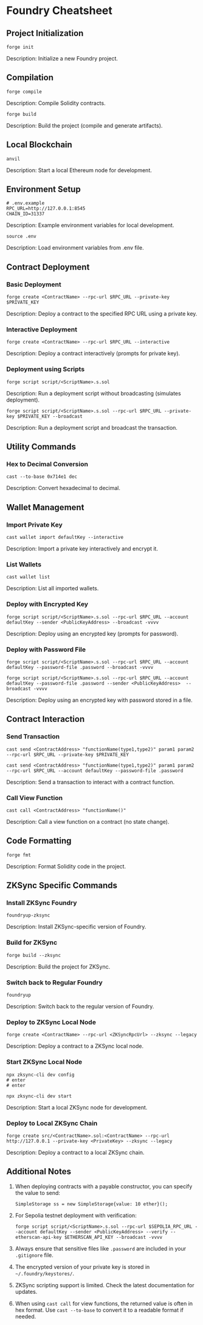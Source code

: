 # Foundry Cheatsheet

## Project Initialization

```shell
forge init
```

Description: Initialize a new Foundry project.

## Compilation

```shell
forge compile
```

Description: Compile Solidity contracts.

```shell
forge build
```

Description: Build the project (compile and generate artifacts).

## Local Blockchain

```shell
anvil
```

Description: Start a local Ethereum node for development.

## Environment Setup

```env
# .env.example
RPC_URL=http://127.0.0.1:8545
CHAIN_ID=31337
```

Description: Example environment variables for local development.

```shell
source .env
```

Description: Load environment variables from .env file.

## Contract Deployment

### Basic Deployment

```shell
forge create <ContractName> --rpc-url $RPC_URL --private-key $PRIVATE_KEY
```

Description: Deploy a contract to the specified RPC URL using a private key.

### Interactive Deployment

```shell
forge create <ContractName> --rpc-url $RPC_URL --interactive
```

Description: Deploy a contract interactively (prompts for private key).

### Deployment using Scripts

```shell
forge script script/<ScriptName>.s.sol
```

Description: Run a deployment script without broadcasting (simulates deployment).

```shell
forge script script/<ScriptName>.s.sol --rpc-url $RPC_URL --private-key $PRIVATE_KEY --broadcast
```

Description: Run a deployment script and broadcast the transaction.

## Utility Commands

### Hex to Decimal Conversion

```shell
cast --to-base 0x714e1 dec
```

Description: Convert hexadecimal to decimal.

## Wallet Management

### Import Private Key

```shell
cast wallet import defaultKey --interactive
```

Description: Import a private key interactively and encrypt it.

### List Wallets

```shell
cast wallet list
```

Description: List all imported wallets.

### Deploy with Encrypted Key

```shell
forge script script/<ScriptName>.s.sol --rpc-url $RPC_URL --account defaultKey --sender <PublicKeyAddress> --broadcast -vvvv
```

Description: Deploy using an encrypted key (prompts for password).

### Deploy with Password File

```shell
forge script script/<ScriptName>.s.sol --rpc-url $RPC_URL --account defaultKey --password-file .password --broadcast -vvvv
```

```shell
forge script script/<ScriptName>.s.sol --rpc-url $RPC_URL --account defaultKey --password-file .password --sender <PublicKeyAddress>  --broadcast -vvvv
```

Description: Deploy using an encrypted key with password stored in a file.

## Contract Interaction

### Send Transaction

```shell
cast send <ContractAddress> "functionName(type1,type2)" param1 param2 --rpc-url $RPC_URL --private-key $PRIVATE_KEY
```

```shell
cast send <ContractAddress> "functionName(type1,type2)" param1 param2 --rpc-url $RPC_URL --account defaultKey --password-file .password
```

Description: Send a transaction to interact with a contract function.

### Call View Function

```shell
cast call <ContractAddress> "functionName()"
```

Description: Call a view function on a contract (no state change).

## Code Formatting

```shell
forge fmt
```

Description: Format Solidity code in the project.

## ZKSync Specific Commands

### Install ZKSync Foundry

```shell
foundryup-zksync
```

Description: Install ZKSync-specific version of Foundry.

### Build for ZKSync

```shell
forge build --zksync
```

Description: Build the project for ZKSync.

### Switch back to Regular Foundry

```shell
foundryup
```

Description: Switch back to the regular version of Foundry.

### Deploy to ZKSync Local Node

```shell
forge create <ContractName> --rpc-url <ZKSyncRpcUrl> --zksync --legacy
```

Description: Deploy a contract to a ZKSync local node.

### Start ZKSync Local Node

```shell
npx zksync-cli dev config
# enter
# enter
```

```shell
npx zksync-cli dev start
```

Description: Start a local ZKSync node for development.

### Deploy to Local ZKSync Chain

```shell
forge create src/<ContractName>.sol:<ContractName> --rpc-url http://127.0.0.1 --private-key <PrivateKey> --zksync --legacy
```

Description: Deploy a contract to a local ZKSync chain.

## Additional Notes

1. When deploying contracts with a payable constructor, you can specify the value to send:

   ```solidity
   SimpleStorage ss = new SimpleStorage{value: 10 ether}();
   ```

2. For Sepolia testnet deployment with verification:

   ```shell
   forge script script/<ScriptName>.s.sol --rpc-url $SEPOLIA_RPC_URL --account defaultKey --sender <PublicKeyAddress> --verify --etherscan-api-key $ETHERSCAN_API_KEY --broadcast -vvvv
   ```

3. Always ensure that sensitive files like `.password` are included in your `.gitignore` file.

4. The encrypted version of your private key is stored in `~/.foundry/keystores/`.

5. ZKSync scripting support is limited. Check the latest documentation for updates.

6. When using `cast call` for view functions, the returned value is often in hex format. Use `cast --to-base` to convert it to a readable format if needed.
